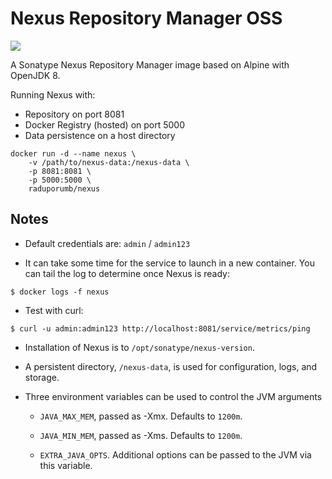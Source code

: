 # Nexus Repository Manager OSS

[![](https://images.microbadger.com/badges/image/raduporumb/nexus.svg)](https://microbadger.com/images/raduporumb/nexus "Get your own image badge on microbadger.com")

A Sonatype Nexus Repository Manager image based on Alpine with OpenJDK 8.

Running Nexus with:
* Repository on port 8081
* Docker Registry (hosted) on port 5000
* Data persistence on a host directory

```
docker run -d --name nexus \
    -v /path/to/nexus-data:/nexus-data \
	-p 8081:8081 \
	-p 5000:5000 \
	raduporumb/nexus
```

## Notes

* Default credentials are: `admin` / `admin123`

* It can take some time for the service to launch in a new container. You can tail the log to determine once Nexus is ready:

```
$ docker logs -f nexus
```

* Test with curl:

```
$ curl -u admin:admin123 http://localhost:8081/service/metrics/ping
```

* Installation of Nexus is to `/opt/sonatype/nexus-version`.  

* A persistent directory, `/nexus-data`, is used for configuration, logs, and storage.

* Three environment variables can be used to control the JVM arguments

  * `JAVA_MAX_MEM`, passed as -Xmx.  Defaults to `1200m`.

  * `JAVA_MIN_MEM`, passed as -Xms.  Defaults to `1200m`.

  * `EXTRA_JAVA_OPTS`.  Additional options can be passed to the JVM via this variable.
